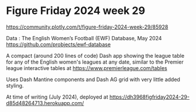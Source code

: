 # Figure Friday 2024 week 29

https://community.plotly.com/t/figure-friday-2024-week-29/85928

Data : The English Women’s Football (EWF) Database, May 2024
https://github.com/probjects/ewf-database

A compact (around 200 lines of code) Dash app showing the league 
table for any of the English women's
leagues at any date, similar to the Premier league interactive tables at
https://www.premierleague.com/tables

Uses Dash Mantine components and Dash AG grid with very little added styling.

At time of writing (July 2024), deployed at
https://dh3968figfriday2024-29-d85d48264713.herokuapp.com/



